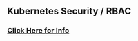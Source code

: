 ## Kubernetes Security / RBAC

### [Click Here for Info](https://github.com/lerndevops/educka/tree/master/security)
